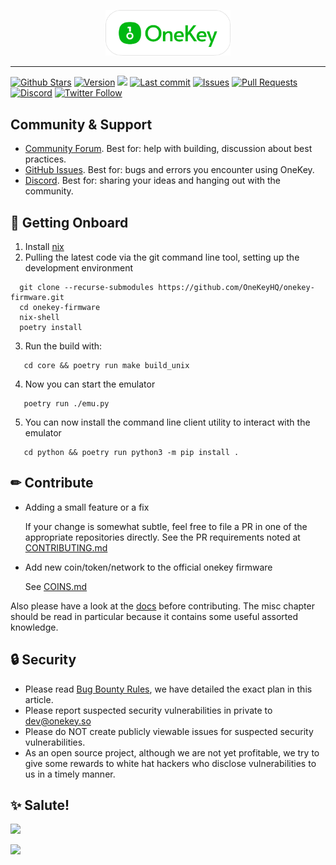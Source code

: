 <p align="center">
<img width="200" src="https://github.com/rayston92/graph_bed/blob/e3b2c938fc5b17d68531f69178908afb16266e6a/img/onekey_logo_badge_border.png?raw=trueg"/>
</p>

---

[![Github Stars](https://img.shields.io/github/stars/OneKeyHQ/firmware?t&logo=github&style=for-the-badge&labelColor=000)](https://github.com/OneKeyHQ/firmware/stargazers)
[![Version](https://img.shields.io/github/release/OneKeyHQ/firmware.svg?style=for-the-badge&labelColor=000)](https://github.com/OneKeyHQ/firmware/releases)
[![](https://img.shields.io/github/contributors-anon/OneKeyHQ/firmware?style=for-the-badge&labelColor=000)](https://github.com/OneKeyHQ/firmware/graphs/contributors)
[![Last commit](https://img.shields.io/github/last-commit/OneKeyHQ/firmware.svg?style=for-the-badge&labelColor=000)](https://github.com/OneKeyHQ/firmware/commits/onekey)
[![Issues](https://img.shields.io/github/issues-raw/OneKeyHQ/firmware.svg?style=for-the-badge&labelColor=000)](https://github.com/OneKeyHQ/firmware/issues?q=is%3Aissue+is%3Aopen)
[![Pull Requests](https://img.shields.io/github/issues-pr-raw/OneKeyHQ/firmware.svg?style=for-the-badge&labelColor=000)](https://github.com/OneKeyHQ/firmware/pulls?q=is%3Apr+is%3Aopen)
[![Discord](https://img.shields.io/discord/868309113942196295?style=for-the-badge&labelColor=000)](https://discord.gg/onekey)
[![Twitter Follow](https://img.shields.io/twitter/follow/OneKeyHQ?style=for-the-badge&labelColor=000)](https://twitter.com/OneKeyHQ)


## Community & Support

- [Community Forum](https://github.com/orgs/OneKeyHQ/discussions). Best for: help with building, discussion about best practices.
- [GitHub Issues](https://github.com/OneKeyHQ/firmware/issues). Best for: bugs and errors you encounter using OneKey.
- [Discord](https://discord.gg/onekey). Best for: sharing your ideas and hanging out with the community.


## 🚀 Getting Onboard

1. Install [nix](https://nixos.org/download.html)
2. Pulling the latest code via the git command line tool,  setting up the development environment

```
  git clone --recurse-submodules https://github.com/OneKeyHQ/onekey-firmware.git
  cd onekey-firmware
  nix-shell
  poetry install
```

3. Run the build with:

```
   cd core && poetry run make build_unix
```

4. Now you can start the emulator

```
   poetry run ./emu.py
```

5. You can now install the command line client utility to interact with the emulator

```
   cd python && poetry run python3 -m pip install .
```

## ✏ Contribute

- Adding a small feature or a fix

  If your change is somewhat subtle, feel free to file a PR in one of the appropriate repositories directly. See the PR requirements noted at [CONTRIBUTING.md](docs/misc/contributing.md)

- Add new coin/token/network to the official onekey firmware

  See [COINS.md](docs/misc/COINS.md)

Also please have a look at the [docs](docs/SUMMARY.md) before contributing. The misc chapter should be read in particular because it contains some useful assorted knowledge.

## 🔒 Security

- Please read [Bug Bounty Rules](https://github.com/OneKeyHQ/app-monorepo/blob/onekey/docs/BUG_RULES.md), we have detailed the exact plan in this article.
- Please report suspected security vulnerabilities in private to dev@onekey.so
- Please do NOT create publicly viewable issues for suspected security vulnerabilities.
- As an open source project, although we are not yet profitable, we try to give some rewards to white hat hackers who disclose vulnerabilities to us in a timely manner.

## ✨ Salute!

[![](https://img.shields.io/github/contributors-anon/OneKeyHQ/firmware?style=for-the-badge&labelColor=000)](https://github.com/OneKeyHQ/firmware/graphs/contributors)

<a href="https://github.com/onekeyhq/firmware/graphs/contributors">
  <img src="https://contrib.rocks/image?repo=onekeyhq/firmware&max=240&columns=24"/>
</a>
